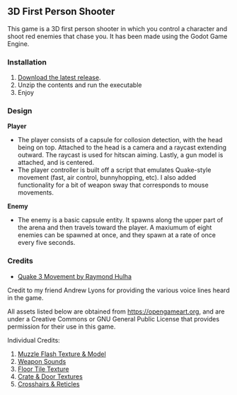 ## 3D First Person Shooter

This game is a 3D first person shooter in which you control a character and shoot red enemies that chase you. It has been made using the Godot Game Engine.

<p align="right"></p>

### Installation

1. [Download the latest release](https://github.com/AlexWaclawik/3D-FPS/releases).
2. Unzip the contents and run the executable
3. Enjoy

<p align="right"></p>

### Design

**Player**
- The player consists of a capsule for collosion detection, with the head being on top. Attached to
the head is a camera and a raycast extending outward. The raycast is used for hitscan aiming. Lastly, a
gun model is attached, and is centered.
- The player controller is built off a script that emulates Quake-style movement (fast, air control, bunnyhopping, etc).
I also added functionality for a bit of weapon sway that corresponds to mouse movements. 

**Enemy**
- The enemy is a basic capsule entity. It spawns along the upper part of the arena and then travels
toward the player. A maxiumum of eight enemies can be spawned at once, and they spawn at a rate of once
every five seconds.

<p align="right"></p>

### Credits

* [Quake 3 Movement by Raymond Hulha](https://github.com/rhulha/quake3-movement-godot)

Credit to my friend Andrew Lyons for providing the various voice lines heard in the game.

All assets listed below are obtained from https://opengameart.org, and are under a Creative Commons
or GNU General Public License that provides permission for their use in this game.

Individual Credits:
1. [Muzzle Flash Texture & Model](https://opengameart.org/content/muzzle-flash-with-model)
2. [Weapon Sounds](https://opengameart.org/content/chaingun-pistol-rifle-shotgun-shots)
3. [Floor Tile Texture](https://opengameart.org/content/dirty-quake-ish-floor-tiles)
4. [Crate & Door Textures](https://opengameart.org/content/doors-crates-low-res)
5. [Crosshairs & Reticles](https://opengameart.org/content/crosshairs-and-reticles)